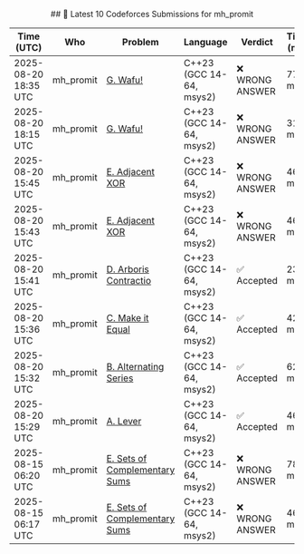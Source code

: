<p align="center">
<p align="center">
<p align="center">
<p align="center">
<p align="center">
<p align="center">
<p align="center">
<p align="center">
<p align="center">
<p align="center">
<p align="center">
<p align="center">
<p align="center">
<p align="center">
<p align="center">
<p align="center">
<p align="center">
<p align="center">
<p align="center">
<p align="center">
<p align="center">
<p align="center">
<p align="center">
<p align="center">
<p align="center">
<p align="center">
<p align="center">
<p align="center">
<p align="center">
<p align="center">
<p align="center">
<p align="center">
<p align="center">
<p align="center">
<p align="center">
<p align="center">
<p align="center">
<p align="center">
<p align="center">
<p align="center">
<p align="center">
<p align="center">
<p align="center">
<p align="center">
<p align="center">
<p align="center">
<p align="center">
<p align="center">
<p align="center">
<p align="center">
<p align="center">
<p align="center">
<p align="center">
<p align="center">
<p align="center">
<p align="center">
<p align="center">
<p align="center">
<p align="center">
<p align="center">
<p align="center">
<p align="center">
<p align="center">
<p align="center">
<p align="center">
<p align="center">
<p align="center">
<p align="center">
<p align="center">
<p align="center">
<p align="center">
<p align="center">
<p align="center">
<p align="center">
<p align="center">
<p align="center">
<p align="center">
<p align="center">
<p align="center">
<p align="center">
<p align="center">
<p align="center">
<p align="center">
<p align="center">
<p align="center">
<p align="center">
<p align="center">
<p align="center">
<p align="center">
<p align="center">
<p align="center">
<p align="center">
<p align="center">
<p align="center">
<p align="center">
<p align="center">
<p align="center">
<p align="center">
<p align="center">
<p align="center">
<p align="center">
<p align="center">
<p align="center">
<p align="center">
<p align="center">
<p align="center">
<p align="center">
<p align="center">
<p align="center">
<p align="center">
<p align="center">
<p align="center">
<p align="center">
<p align="center">
<p align="center">
<p align="center">
<p align="center">
<p align="center">
<p align="center">
<p align="center">
<p align="center">
<p align="center">
<p align="center">
<p align="center">
<p align="center">
<p align="center">
<p align="center">
<p align="center">
<p align="center">
<p align="center">
<p align="center">
<p align="center">
<p align="center">
<p align="center">
<p align="center">
<p align="center">
<p align="center">
<p align="center">
<p align="center">
<p align="center">
<p align="center">
<p align="center">
<p align="center">
<p align="center">
<p align="center">
<p align="center">
<p align="center">
<p align="center">
<p align="center">
<p align="center">
<p align="center">
<p align="center">
<p align="center">
<p align="center">
<p align="center">
<p align="center">
<p align="center">
<p align="center">
<p align="center">
<p align="center">
<p align="center">
<p align="center">
<p align="center">
<p align="center">
<p align="center">
<p align="center">
<p align="center">
<p align="center">
<p align="center">
<p align="center">
<p align="center">
<p align="center">
<p align="center">
<p align="center">
<p align="center">
<p align="center">
<p align="center">
<p align="center">
<p align="center">
<p align="center">
<p align="center">
<p align="center">
<p align="center">
<p align="center">
<p align="center">
<p align="center">
<p align="center">
<p align="center">
<p align="center">
<p align="center">
<p align="center">
<p align="center">
<p align="center">
<p align="center">
<p align="center">
<p align="center">
<p align="center">
<p align="center">
<p align="center">
<p align="center">
<p align="center">
<p align="center">
<p align="center">
<p align="center">
<p align="center">
<p align="center">
<p align="center">
<p align="center">
<p align="center">
<p align="center">
<p align="center">
<p align="center">
<p align="center">
<p align="center">
<p align="center">
<p align="center">
<p align="center">
<p align="center">
<p align="center">
<p align="center">
<p align="center">
<p align="center">
<p align="center">
<p align="center">
<p align="center">
<p align="center">
<p align="center">
<p align="center">
<p align="center">
<p align="center">
<p align="center">
<p align="center">
<p align="center">
<p align="center">
<p align="center">
<p align="center">
<p align="center">
<p align="center">
<p align="center">
<p align="center">
<p align="center">
<p align="center">
<p align="center">
<p align="center">
<p align="center">
<p align="center">
<p align="center">
<p align="center">
<p align="center">
<p align="center">
<p align="center">
<p align="center">
<p align="center">
<p align="center">
<p align="center">
<p align="center">
<p align="center">
<p align="center">
<p align="center">
<p align="center">
<p align="center">
<p align="center">
<p align="center">
<p align="center">
<p align="center">
<p align="center">
<p align="center">
<p align="center">
<p align="center">
<p align="center">
<p align="center">
<p align="center">
<p align="center">
<p align="center">
<p align="center">
<p align="center">
<p align="center">
<p align="center">
<p align="center">
<p align="center">
<p align="center">
<p align="center">
<p align="center">
<p align="center">
<p align="center">
<p align="center">
<p align="center">
<p align="center">
<p align="center">
<p align="center">
<p align="center">
<p align="center">
<p align="center">
<p align="center">
<p align="center">
<p align="center">
<p align="center">
<p align="center">
<p align="center">
<p align="center">
<p align="center">
<p align="center">
<p align="center">
<p align="center">
<p align="center">
<p align="center">
<p align="center">
<p align="center">
<p align="center">
<p align="center">
<p align="center">
<p align="center">
<p align="center">
<p align="center">
<p align="center">
<p align="center">
<p align="center">
<p align="center">
<p align="center">
<p align="center">
<p align="center">
<p align="center">
<p align="center">
<p align="center">
<p align="center">
<p align="center">
<p align="center">
<p align="center">
<p align="center">
<p align="center">
<p align="center">
<p align="center">
<p align="center">
<p align="center">
<p align="center">
<p align="center">
<p align="center">
<p align="center">
<p align="center">
<p align="center">
<p align="center">
<p align="center">
<p align="center">
<p align="center">
<p align="center">
<p align="center">
<p align="center">
<p align="center">
<p align="center">
<p align="center">
<p align="center">
<p align="center">
<p align="center">
<p align="center">
<p align="center">
<p align="center">
<p align="center">
<p align="center">
<p align="center">
<p align="center">
<p align="center">
<p align="center">
<p align="center">
<p align="center">
<p align="center">
<p align="center">
<p align="center">
<p align="center">
<p align="center">
<p align="center">
<p align="center">
<p align="center">
<p align="center">
<p align="center">
<p align="center">
<p align="center">
<p align="center">
<p align="center">
<p align="center">
<p align="center">
<p align="center">
<p align="center">
<p align="center">
<p align="center">
<p align="center">
<p align="center">
<p align="center">
<p align="center">
<p align="center">
<p align="center">
<p align="center">
<p align="center">
<p align="center">
<p align="center">
<p align="center">
<p align="center">
<p align="center">
<p align="center">
<p align="center">
<p align="center">
<p align="center">
<p align="center">
<p align="center">
<p align="center">
<p align="center">
<p align="center">
<p align="center">
<p align="center">
<p align="center">
<p align="center">
<p align="center">
<p align="center">
<p align="center">
<p align="center">
<p align="center">
<p align="center">
<p align="center">
<p align="center">
<p align="center">
<p align="center">
<p align="center">
<p align="center">
<p align="center">
<p align="center">
<p align="center">
<p align="center">
<p align="center">
<p align="center">
<p align="center">
<p align="center">
<p align="center">
<p align="center">
<p align="center">
<p align="center">
<p align="center">
<p align="center">
<p align="center">
<p align="center">
<p align="center">
<p align="center">
<p align="center">
<p align="center">
<p align="center">
<p align="center">
<p align="center">
<p align="center">
<p align="center">
<p align="center">
<p align="center">
<p align="center">
<p align="center">
<p align="center">
<p align="center">
<p align="center">
<p align="center">
<p align="center">
<p align="center">
<p align="center">
<p align="center">
<p align="center">
<p align="center">
<p align="center">
<p align="center">
<p align="center">
<p align="center">
<p align="center">
<p align="center">
<p align="center">
<p align="center">
<p align="center">
<p align="center">
<p align="center">
<p align="center">
<p align="center">
<p align="center">
<p align="center">
<p align="center">
<p align="center">
<p align="center">
<p align="center">
<p align="center">
<p align="center">
<p align="center">
<p align="center">
<p align="center">
<p align="center">
<p align="center">
<p align="center">
<p align="center">
<p align="center">
<p align="center">
<p align="center">
<p align="center">
<p align="center">
<p align="center">
<p align="center">
<p align="center">
<p align="center">
<p align="center">
<p align="center">
<p align="center">
<p align="center">
<p align="center">
<p align="center">
<p align="center">
<p align="center">
<p align="center">
<p align="center">
<p align="center">
<p align="center">
<p align="center">
<p align="center">
<p align="center">
<p align="center">
<p align="center">
<p align="center">
<p align="center">
<p align="center">
<p align="center">
<p align="center">
<p align="center">
<p align="center">
<p align="center">
<p align="center">
<p align="center">
<p align="center">
<p align="center">
<p align="center">
<p align="center">
<p align="center">
<p align="center">
<p align="center">
<p align="center">
<p align="center">
<p align="center">
<p align="center">
<p align="center">
<p align="center">
<p align="center">
<p align="center">
<p align="center">
<p align="center">
<p align="center">
<p align="center">
<p align="center">
<p align="center">
<p align="center">
<p align="center">
<p align="center">
<p align="center">
<p align="center">
<p align="center">
<p align="center">
<p align="center">
<p align="center">
<p align="center">
<p align="center">
<p align="center">
<p align="center">
<p align="center">
<p align="center">
<p align="center">
<p align="center">
<p align="center">
<p align="center">
<p align="center">
<p align="center">
<p align="center">
<p align="center">
<p align="center">
<p align="center">
<p align="center">
<p align="center">
<p align="center">
<p align="center">
<p align="center">
<p align="center">
<p align="center">
<p align="center">
<p align="center">
<p align="center">
<p align="center">
<p align="center">
<p align="center">
<p align="center">
<p align="center">
<p align="center">
<p align="center">
<p align="center">
<p align="center">
<p align="center">
<p align="center">
<p align="center">
<p align="center">
<p align="center">
<p align="center">
<p align="center">
<p align="center">
<p align="center">
<p align="center">
<p align="center">
<p align="center">
<p align="center">
<p align="center">
<p align="center">
<p align="center">
<p align="center">
<p align="center">
<p align="center">
<p align="center">
<p align="center">
<p align="center">
<p align="center">
<p align="center">
<p align="center">
<p align="center">
<p align="center">
<p align="center">
<p align="center">
<p align="center">
<p align="center">
<p align="center">
<p align="center">
<p align="center">
<p align="center">
<p align="center">
<p align="center">
<p align="center">
<p align="center">
<p align="center">
<p align="center">
<p align="center">
<p align="center">
<p align="center">
<p align="center">
<p align="center">
<p align="center">
<p align="center">
<p align="center">
<p align="center">
<p align="center">
<p align="center">
<p align="center">
<p align="center">
<p align="center">
<p align="center">
<p align="center">
<p align="center">
<p align="center">
<p align="center">
<p align="center">
<p align="center">
<p align="center">
<p align="center">
<p align="center">
<p align="center">
<p align="center">
<p align="center">
<p align="center">
<p align="center">
<p align="center">
<p align="center">
<p align="center">
<p align="center">
<p align="center">
<p align="center">
<p align="center">
<p align="center">
<p align="center">
<p align="center">
<p align="center">
<p align="center">
<p align="center">
<p align="center">
<p align="center">
<p align="center">
<p align="center">
<p align="center">
<p align="center">
<p align="center">
<p align="center">
<p align="center">
<p align="center">
<p align="center">
<p align="center">
<p align="center">
<p align="center">
<p align="center">
<p align="center">
<p align="center">
<p align="center">
<p align="center">
<p align="center">
<p align="center">
<p align="center">
<p align="center">
<p align="center">
<p align="center">
<p align="center">
<p align="center">
<p align="center">
<p align="center">
<p align="center">
<p align="center">
<p align="center">
<p align="center">
<p align="center">
<p align="center">
<p align="center">
<p align="center">
<p align="center">
<p align="center">
<p align="center">
<p align="center">
<p align="center">
<p align="center">
<p align="center">
<p align="center">
<p align="center">
<p align="center">
<p align="center">
<p align="center">
<p align="center">
<p align="center">
<p align="center">
<p align="center">
<p align="center">
<p align="center">
<p align="center">
<p align="center">
<p align="center">
<p align="center">
<p align="center">
<p align="center">
<p align="center">
<p align="center">
<p align="center">
<p align="center">
<p align="center">
<p align="center">
<p align="center">
<p align="center">
<p align="center">
<p align="center">
<p align="center">
<p align="center">
<p align="center">
<p align="center">
<p align="center">
<p align="center">
<p align="center">
<p align="center">
<p align="center">
<p align="center">
<p align="center">
<p align="center">
<p align="center">
<p align="center">
<p align="center">
<p align="center">
<p align="center">
<p align="center">
<p align="center">
<p align="center">
<p align="center">
<p align="center">
<p align="center">
<p align="center">
<p align="center">
<p align="center">
<p align="center">
<p align="center">
<p align="center">
<p align="center">
<p align="center">
<p align="center">
<p align="center">
<p align="center">
<p align="center">
<p align="center">
<p align="center">
<p align="center">
<p align="center">
<p align="center">
<p align="center">
<p align="center">
<p align="center">
<p align="center">
<p align="center">
<p align="center">
<p align="center">
<p align="center">
<p align="center">
<p align="center">
<p align="center">
<p align="center">
<p align="center">
<p align="center">
<p align="center">
<p align="center">
<p align="center">
<p align="center">
<p align="center">
<p align="center">
<p align="center">
<p align="center">
<p align="center">
<p align="center">
<p align="center">
<p align="center">
<p align="center">
<p align="center">
<p align="center">
<p align="center">
<p align="center">
<p align="center">
<p align="center">
<p align="center">
<p align="center">
<p align="center">
<p align="center">
<p align="center">
<p align="center">
<p align="center">
<p align="center">
<p align="center">
<p align="center">
<p align="center">
<p align="center">
<p align="center">
<p align="center">
<p align="center">
<p align="center">
<p align="center">
<p align="center">
<p align="center">
<p align="center">
<p align="center">
<p align="center">
<p align="center">
<p align="center">
<p align="center">
<p align="center">
<p align="center">
<p align="center">
<p align="center">
<p align="center">
<p align="center">
<p align="center">
<p align="center">
<p align="center">
<p align="center">
<p align="center">
<p align="center">
<p align="center">
<p align="center">
<p align="center">
<p align="center">
<p align="center">
<p align="center">
<p align="center">
<p align="center">
<p align="center">
<p align="center">
<p align="center">
<p align="center">
<p align="center">
<p align="center">
<p align="center">
<p align="center">
<p align="center">
<p align="center">
<p align="center">
<p align="center">
<p align="center">
<p align="center">
<p align="center">
<p align="center">
<p align="center">
<p align="center">
<p align="center">
<p align="center">
<p align="center">
<p align="center">
<p align="center">
<p align="center">
<p align="center">
<p align="center">
<p align="center">
<p align="center">
<p align="center">
<p align="center">
<p align="center">
<p align="center">
<p align="center">
<p align="center">
<p align="center">
<p align="center">
<p align="center">
<p align="center">
<p align="center">
<p align="center">
<p align="center">
<p align="center">
<p align="center">
<p align="center">
<p align="center">
<p align="center">
<p align="center">
<p align="center">
<p align="center">
<p align="center">
<p align="center">
<p align="center">
<p align="center">
<p align="center">
<p align="center">
<p align="center">
<p align="center">
<p align="center">
<p align="center">
<p align="center">
  ## 🚀 Latest 10 Codeforces Submissions for mh_promit
</p>


| Time (UTC) | Who | Problem | Language | Verdict | Time (ms) | Memory | Submission |
|------------|-----|---------|----------|---------|-----------|--------|------------|
| 2025-08-20 18:35 UTC | mh_promit | [G. Wafu!](https://codeforces.com/contest/2131/problem/G) | C++23 (GCC 14-64, msys2) | ❌ WRONG ANSWER | 77 ms | 6200 KB | [Link](https://codeforces.com/contest/2131/submission/334709956) |
| 2025-08-20 18:15 UTC | mh_promit | [G. Wafu!](https://codeforces.com/contest/2131/problem/G) | C++23 (GCC 14-64, msys2) | ❌ WRONG ANSWER | 31 ms | 3100 KB | [Link](https://codeforces.com/contest/2131/submission/334707445) |
| 2025-08-20 15:45 UTC | mh_promit | [E. Adjacent XOR](https://codeforces.com/contest/2131/problem/E) | C++23 (GCC 14-64, msys2) | ❌ WRONG ANSWER | 46 ms | 0 KB | [Link](https://codeforces.com/contest/2131/submission/334689711) |
| 2025-08-20 15:43 UTC | mh_promit | [E. Adjacent XOR](https://codeforces.com/contest/2131/problem/E) | C++23 (GCC 14-64, msys2) | ❌ WRONG ANSWER | 46 ms | 0 KB | [Link](https://codeforces.com/contest/2131/submission/334689394) |
| 2025-08-20 15:41 UTC | mh_promit | [D. Arboris Contractio](https://codeforces.com/contest/2131/problem/D) | C++23 (GCC 14-64, msys2) | ✅ Accepted | 233 ms | 7600 KB | [Link](https://codeforces.com/contest/2131/submission/334689077) |
| 2025-08-20 15:36 UTC | mh_promit | [C. Make it Equal](https://codeforces.com/contest/2131/problem/C) | C++23 (GCC 14-64, msys2) | ✅ Accepted | 421 ms | 9600 KB | [Link](https://codeforces.com/contest/2131/submission/334688291) |
| 2025-08-20 15:32 UTC | mh_promit | [B. Alternating Series](https://codeforces.com/contest/2131/problem/B) | C++23 (GCC 14-64, msys2) | ✅ Accepted | 62 ms | 0 KB | [Link](https://codeforces.com/contest/2131/submission/334687812) |
| 2025-08-20 15:29 UTC | mh_promit | [A. Lever](https://codeforces.com/contest/2131/problem/A) | C++23 (GCC 14-64, msys2) | ✅ Accepted | 46 ms | 0 KB | [Link](https://codeforces.com/contest/2131/submission/334687478) |
| 2025-08-15 06:20 UTC | mh_promit | [E. Sets of Complementary Sums](https://codeforces.com/contest/2125/problem/E) | C++23 (GCC 14-64, msys2) | ❌ WRONG ANSWER | 781 ms | 0 KB | [Link](https://codeforces.com/contest/2125/submission/334019049) |
| 2025-08-15 06:17 UTC | mh_promit | [E. Sets of Complementary Sums](https://codeforces.com/contest/2125/problem/E) | C++23 (GCC 14-64, msys2) | ❌ WRONG ANSWER | 468 ms | 100 KB | [Link](https://codeforces.com/contest/2125/submission/334018740) |
